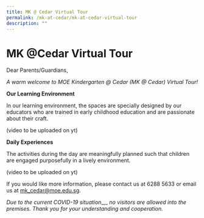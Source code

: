 ```yaml
---
title: MK @ Cedar Virtual Tour
permalink: /mk-at-cedar/mk-at-cedar-virtual-tour
description: ""
---
```

# **MK @Cedar Virtual Tour**

Dear Parents/Guardians,

_A warm welcome to MOE Kindergarten @ Cedar (MK @ Cedar) Virtual Tour!_

**Our Learning Environment** 

In our learning environment, the spaces are specially designed by our educators who are trained in early childhood education and are passionate about their craft.

(video to be uploaded on yt)

**Daily Experiences**

The activities during the day are meaningfully planned such that children are engaged purposefully in a lively environment.

(video to be uploaded on yt)

If you would like more information, please contact us at 6288 5633 or email us at [mk_cedar@moe.edu.sg](mailto:mk_cedar@moe.edu.sg).

_Due to the current COVID-19 situation__,_ _no visitors are allowed into the premises. Thank you for your understanding and cooperation._